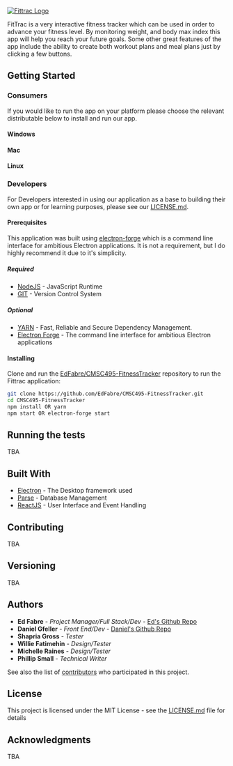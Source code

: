 [![Fittrac Logo](http://res.cloudinary.com/cmsc495/image/upload/v1511299040/fittrac/project_images/fittrac.png)](https://github.com/EdFabre/CMSC495-FitnessTracker)

FitTrac is a very interactive fitness tracker which can be used in order to advance your fitness level. By monitoring weight, and body max index this app will help you reach your future goals. Some other great features of the app include the ability to create both workout plans and meal plans just by clicking a few buttons.

## Getting Started

### Consumers

If you would like to run the app on your platform please choose the relevant distributable below to install and run our app.

#### Windows

#### Mac

#### Linux


### Developers

For Developers interested in using our application as a base to building their own app or for learning purposes, please see our [LICENSE.md](LICENSE.md).

#### Prerequisites

This application was built using [electron-forge](https://electronjs.org/) which is a command line interface for ambitious Electron applications. It is not a requirement, but I do highly recommend it due to it's simplicity.

##### Required
* [NodeJS](https://nodejs.org/en/) - JavaScript Runtime
* [GIT](https://git-scm.com/) - Version Control System

##### Optional
* [YARN](https://yarnpkg.com/en/docs/install) -  Fast, Reliable and Secure Dependency Management.
* [Electron Forge](https://electronforge.io/) - The command line interface for ambitious Electron applications

#### Installing

Clone and run the
[EdFabre/CMSC495-FitnessTracker](https://github.com/EdFabre/CMSC495-FitnessTracker)
repository to run the Fittrac application:

```sh
git clone https://github.com/EdFabre/CMSC495-FitnessTracker.git
cd CMSC495-FitnessTracker
npm install OR yarn
npm start OR electron-forge start
```

## Running the tests

TBA

## Built With

* [Electron](https://electronjs.org/) - The Desktop framework used
* [Parse](http://parseplatform.org/) - Database Management
* [ReactJS](https://reactjs.org/) - User Interface and Event Handling

## Contributing

TBA

## Versioning

TBA

## Authors

* **Ed Fabre** - *Project Manager/Full Stack/Dev* - [Ed's Github Repo](https://github.com/EdFabre)
* **Daniel Gfeller** - *Front End/Dev* - [Daniel's Github Repo](https://github.com/dgfeller21)
* **Shapria Gross** - *Tester*
* **Willie Fatimehin** - *Design/Tester*
* **Michelle Raines** - *Design/Tester*
* **Phillip Small** - *Technical Writer*

See also the list of [contributors](https://github.com/EdFabre/CMSC495-FitnessTracker/contributors) who participated in this project.

## License

This project is licensed under the MIT License - see the [LICENSE.md](LICENSE.md) file for details

## Acknowledgments

TBA
